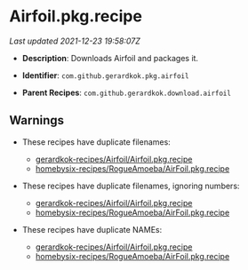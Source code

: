 # Airfoil.pkg.recipe

_Last updated 2021-12-23 19:58:07Z_

- **Description**: Downloads Airfoil and packages it.

- **Identifier**: `com.github.gerardkok.pkg.airfoil`

- **Parent Recipes**: `com.github.gerardkok.download.airfoil`

## Warnings

- These recipes have duplicate filenames:
    - [gerardkok-recipes/Airfoil/Airfoil.pkg.recipe](/autopkg-dupe-tracker/gerardkok-recipes/Airfoil/Airfoil.pkg.recipe)
    - [homebysix-recipes/RogueAmoeba/AirFoil.pkg.recipe](/autopkg-dupe-tracker/homebysix-recipes/RogueAmoeba/AirFoil.pkg.recipe)

- These recipes have duplicate filenames, ignoring numbers:
    - [gerardkok-recipes/Airfoil/Airfoil.pkg.recipe](/autopkg-dupe-tracker/gerardkok-recipes/Airfoil/Airfoil.pkg.recipe)
    - [homebysix-recipes/RogueAmoeba/AirFoil.pkg.recipe](/autopkg-dupe-tracker/homebysix-recipes/RogueAmoeba/AirFoil.pkg.recipe)

- These recipes have duplicate NAMEs:
    - [gerardkok-recipes/Airfoil/Airfoil.pkg.recipe](/autopkg-dupe-tracker/gerardkok-recipes/Airfoil/Airfoil.pkg.recipe)
    - [homebysix-recipes/RogueAmoeba/AirFoil.pkg.recipe](/autopkg-dupe-tracker/homebysix-recipes/RogueAmoeba/AirFoil.pkg.recipe)